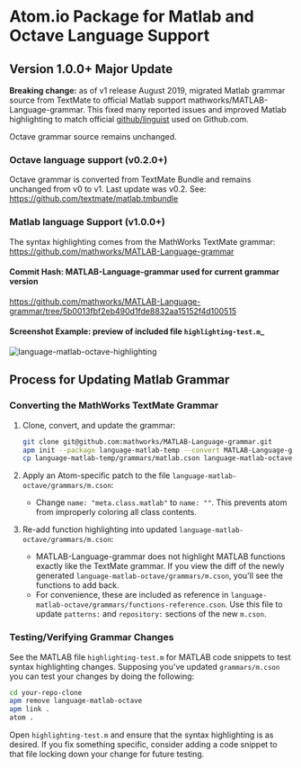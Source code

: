 # Atom.io Package for Matlab and Octave Language Support

## Version 1.0.0+ Major Update
**Breaking change:** as of v1 release August 2019, migrated Matlab grammar source from TextMate to official Matlab support mathworks/MATLAB-Language-grammar. This fixed many reported issues and improved Matlab highlighting to match official [github/linguist](https://github.com/github/linguist) used on Github.com.

Octave grammar source remains unchanged.

### Octave language support (v0.2.0+)
Octave grammar is converted from TextMate Bundle and remains unchanged from v0 to v1. Last update was v0.2. See:
https://github.com/textmate/matlab.tmbundle

### Matlab language Support (v1.0.0+)
The syntax highlighting comes from the MathWorks TextMate grammar:
https://github.com/mathworks/MATLAB-Language-grammar

#### Commit Hash: MATLAB-Language-grammar used for current grammar version
https://github.com/mathworks/MATLAB-Language-grammar/tree/5b0013fbf2eb490d1fde8832aa15152f4d100515

#### Screenshot Example: preview of included file `highlighting-test.m`_
![language-matlab-octave-highlighting](https://user-images.githubusercontent.com/43882944/61577281-29e12680-aab3-11e9-900d-527a0afa8e37.png)


## Process for Updating Matlab Grammar
### Converting the MathWorks TextMate Grammar
1. Clone, convert, and update the grammar:
    ```bash
    git clone git@github.com:mathworks/MATLAB-Language-grammar.git
    apm init --package language-matlab-temp --convert MATLAB-Language-grammar/Matlab.tmbundle/
    cp language-matlab-temp/grammars/matlab.cson language-matlab-octave/grammars/m.cson
    ```

1. Apply an Atom-specific patch to the file `language-matlab-octave/grammars/m.cson`:
    * Change `name: "meta.class.matlab"` to `name: ""`. This prevents atom from improperly coloring all class contents.

1. Re-add function highlighting into updated `language-matlab-octave/grammars/m.cson`:
    * MATLAB-Language-grammar does not highlight MATLAB functions exactly like the TextMate grammar. If you view the diff of the newly generated `language-matlab-octave/grammars/m.cson`, you'll see the functions to add back.
    * For convenience, these are included as reference in `language-matlab-octave/grammars/functions-reference.cson`. Use this file to update `patterns:` and `repository:` sections of the new `m.cson`.

### Testing/Verifying Grammar Changes
See the MATLAB file `highlighting-test.m` for MATLAB code snippets to test syntax highlighting changes. Supposing you've updated `grammars/m.cson` you can test your changes by doing the following:
```bash
cd your-repo-clone
apm remove language-matlab-octave
apm link .
atom .
```
Open `highlighting-test.m` and ensure that the syntax highlighting is as desired. If you fix something specific, consider adding a code snippet to that file locking down your change for future testing.
